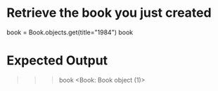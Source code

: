 # Retrieve the book you just created
book = Book.objects.get(title="1984")
book

# Expected Output
>>> book
<Book: Book object (1)>

